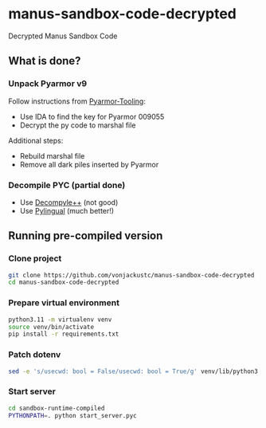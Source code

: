 # manus-sandbox-code-decrypted
Decrypted Manus Sandbox Code

## What is done?

### Unpack Pyarmor v9

Follow instructions from [Pyarmor-Tooling](https://github.com/GDATAAdvancedAnalytics/Pyarmor-Tooling):

- Use IDA to find the key for Pyarmor 009055
- Decrypt the py code to marshal file

Additional steps:

- Rebuild marshal file
- Remove all dark piles inserted by Pyarmor

### Decompile PYC (partial done)

- Use [Decompyle++](https://github.com/zrax/pycdc) (not good)
- Use [Pylingual](https://github.com/syssec-utd/pylingual) (much better!)

## Running pre-compiled version

### Clone project

```sh
git clone https://github.com/vonjackustc/manus-sandbox-code-decrypted
cd manus-sandbox-code-decrypted
```

### Prepare virtual environment

```sh
python3.11 -m virtualenv venv
source venv/bin/activate
pip install -r requirements.txt
```

### Patch dotenv

```sh
sed -e 's/usecwd: bool = False/usecwd: bool = True/g' venv/lib/python3.11/site-packages/dotenv/main.py > venv/lib/python3.11/site-packages/dotenv/main.py
```

### Start server

```sh
cd sandbox-runtime-compiled
PYTHONPATH=. python start_server.pyc
```
